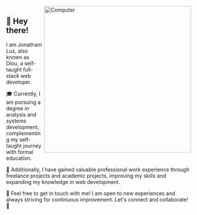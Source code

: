 <img src="https://raw.githubusercontent.com/MicaelliMedeiros/micaellimedeiros/master/image/computer-illustration.png" min-width="400px" max-width="400px" width="400px" align="right" alt="Computer">

## 📌 Hey there!

<p align="left"> 
I am Jonatham Luz, also known as Diou, a self-taught full-stack web developer.

🎓 Currently, I am pursuing a degree in analysis and systems development, complementing my self-taught journey with formal education.

💼 Additionally, I have gained valuable professional work experience through freelance projects and academic projects, improving my skills and expanding my knowledge in web development.

🌟 Feel free to get in touch with me! I am open to new experiences and always striving for continuous improvement. Let's connect and collaborate! 🚀
</p>
